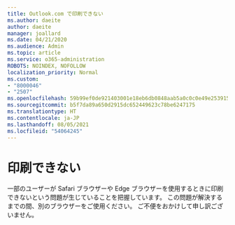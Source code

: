 ```yaml
---
title: Outlook.com で印刷できない
ms.author: daeite
author: daeite
manager: joallard
ms.date: 04/21/2020
ms.audience: Admin
ms.topic: article
ms.service: o365-administration
ROBOTS: NOINDEX, NOFOLLOW
localization_priority: Normal
ms.custom:
- "8000046"
- "2507"
ms.openlocfilehash: 59b99ef0de921403001e18eb6db0848aab5a0c0c0e49e253915e0bee806dc24b
ms.sourcegitcommit: b5f7da89a650d2915dc652449623c78be6247175
ms.translationtype: HT
ms.contentlocale: ja-JP
ms.lasthandoff: 08/05/2021
ms.locfileid: "54064245"
---
```

# <a name="unable-to-print"></a>印刷できない

一部のユーザーが Safari ブラウザーや Edge ブラウザーを使用するときに印刷できないという問題が生じていることを把握しています。 この問題が解決するまでの間、別のブラウザーをご使用ください。 ご不便をおかけして申し訳ございません。
